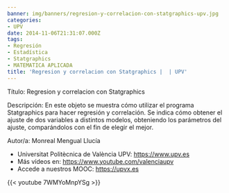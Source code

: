 ```yaml
---
banner: img/banners/regresion-y-correlacion-con-statgraphics-upv.jpg
categories:
- UPV
date: 2014-11-06T21:31:07.000Z
tags:
- Regresión
- Estadística
- Statgraphics
- MATEMATICA APLICADA
title: 'Regresion y correlacion con Statgraphics |  | UPV'
---
```


Título: Regresion y correlacion con Statgraphics

Descripción: En este objeto se muestra cómo utilizar el programa Statgraphics para hacer regresión y correlación. Se indica cómo obtener el ajuste de dos variables a distintos modelos, obteniendo los parámetros del ajuste, comparándolos con el fin de elegir el mejor. 

Autor/a: Monreal Mengual Llucía



+ Universitat Politècnica de València UPV: https://www.upv.es
+ Más vídeos en: https://www.youtube.com/valenciaupv
+ Accede a nuestros MOOC: https://upvx.es

{{< youtube 7WMYoMnpYSg >}}
